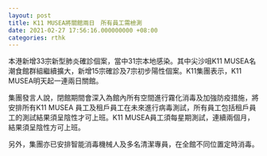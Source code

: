 ```yaml
---
layout: post
title: K11 MUSEA將關館兩日　所有員工需檢測
date: 2021-02-27 17:56:16.000000000 +08:00
categories: rthk
---
```


本港新增33宗新型肺炎確診個案，當中31宗本地感染。其中尖沙咀K11 MUSEA名潮食館群組繼續擴大，新增15宗確診及7宗初步陽性個案。K11集團表示，K11 MUSEA明天起一連兩日關館。

集團發言人說，閉館期間會深入為館內所有空間進行霧化消毒及加強防疫措施，將安排所有K11 MUSEA 員工及租戶員工在未來進行病毒測試，所有員工包括租戶員工的測試結果須呈陰性才可上班。K11 MUSEA員工須每星期測試，連續兩個月，結果須呈陰性方可上班。

另外，集團亦已安排智能消毒機械人及多名清潔專員，在全館不同位置定時消毒。

